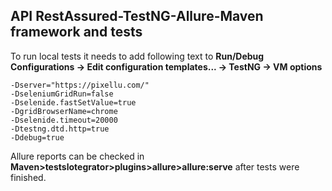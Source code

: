 
## API RestAssured-TestNG-Allure-Maven framework and tests

To run local tests it needs to add following text to
**Run/Debug Configurations -> Edit configuration templates... -> TestNG -> VM options**
```
-Dserver="https://pixellu.com/"
-DseleniumGridRun=false
-Dselenide.fastSetValue=true
-DgridBrowserName=chrome
-Dselenide.timeout=20000
-Dtestng.dtd.http=true
-Ddebug=true
```

Allure reports can be checked in 
**Maven>testslotegrator>plugins>allure>allure:serve** after tests were finished.